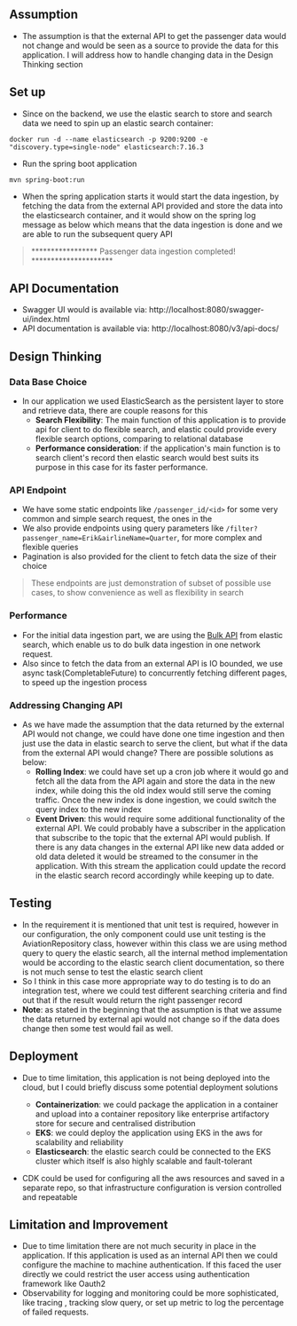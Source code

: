## Assumption

* The assumption is that the external API to get the passenger data would not change and would be seen as a source to
  provide the data for this application. I will address how to handle changing data in the Design Thinking section

## Set up

* Since on the backend, we use the elastic search to store and search data we need to spin up an elastic search
  container:

```shell 
docker run -d --name elasticsearch -p 9200:9200 -e "discovery.type=single-node" elasticsearch:7.16.3
```

* Run the spring boot application

```shell
mvn spring-boot:run
```

* When the spring application starts it would start the data ingestion, by fetching the data from the external API
  provided and store the data into the elasticsearch container, and it would show on the spring log message as below
  which means that the data ingestion is done and we are able to run the subsequent query API

> ***************** Passenger data ingestion completed! *********************

## API Documentation

* Swagger UI would is available via: http://localhost:8080/swagger-ui/index.html
* API documentation is available via: http://localhost:8080/v3/api-docs/

## Design Thinking

### Data Base Choice

* In our application we used ElasticSearch as the persistent layer to store and retrieve data, there are couple reasons
  for this
    * **Search Flexibility**: The main function of this application is to provide api for client to do flexible search,
      and elastic could provide every flexible search options, comparing to relational database
    * **Performance consideration**: if the application's main function is to search client's record then elastic search
      would best suits its purpose in this case for its faster performance.

### API Endpoint

* We have some static endpoints like ```/passenger_id/<id>``` for some very common and simple search request, the ones
  in the
* We also provide endpoints using query parameters like ```/filter?passenger_name=Erik&airlineName=Quarter```, for more
  complex and flexible queries
* Pagination is also provided for the client to fetch data the size of their choice

> These endpoints are just demonstration of subset of possible use cases, to show convenience as well as flexibility in search

### Performance

* For the initial data ingestion part, we are using
  the [Bulk API](https://www.elastic.co/guide/en/elasticsearch/client/java-rest/current/java-rest-high-document-bulk.html)
  from elastic search, which enable us to do bulk data ingestion in one network request.
* Also since to fetch the data from an external API is IO bounded, we use async task(CompletableFuture) to concurrently
  fetching different pages, to speed up the ingestion process

### Addressing Changing API

* As we have made the assumption that the data returned by the external API would not change, we could have done one
  time ingestion and then just use the data in elastic search to serve the client, but what if the data from the
  external API would change? There are possible solutions as below:
    * **Rolling Index**: we could have set up a cron job where it would go and fetch all the data from the API again and
      store the data in the new index, while doing this the old index would still serve the coming traffic. Once the new
      index is done ingestion, we could switch the query index to the new index
    * **Event Driven**: this would require some additional functionality of the external API. We could probably have a
      subscriber in the application that subscribe to the topic that the external API would publish. If there is any
      data changes in the external API like new data added or old data deleted it would be streamed to the consumer in
      the application. With this stream the application could update the record in the elastic search record accordingly
      while keeping up to date.

## Testing

* In the requirement it is mentioned that unit test is required, however in our configuration, the only component could
  use unit testing is the AviationRepository class, however within this class we are using method query to query the
  elastic search, all the internal method implementation would be according to the elastic search client documentation,
  so there is not much sense to test the elastic search client
* So I think in this case more appropriate way to do testing is to do an integration test, where we could test different
  searching criteria and find out that if the result would return the right passenger record
* **Note**: as stated in the beginning that the assumption is that we assume the data returned by external api would not
  change so if the data does change then some test would fail as well.

## Deployment

* Due to time limitation, this application is not being deployed into the cloud, but I could briefly discuss some
  potential deployment solutions
    * **Containerization**: we could package the application in a container and upload into a container repository like
      enterprise artifactory store for secure and centralised distribution
    * **EKS**: we could deploy the application using EKS in the aws for scalability and reliability
    * **Elasticsearch**: the elastic search could be connected to the EKS cluster which itself is also highly scalable
      and fault-tolerant

* CDK could be used for configuring all the aws resources and saved in a separate repo, so that infrastructure
  configuration is version controlled and repeatable

## Limitation and Improvement

* Due to time limitation there are not much security in place in the application. If this application is used as an
  internal API then we could configure the machine to machine authentication. If this faced the user directly we could
  restrict the user access using authentication framework like Oauth2
* Observability for logging and monitoring could be more sophisticated, like tracing , tracking slow query, or set up
  metric to log the percentage of failed requests.

